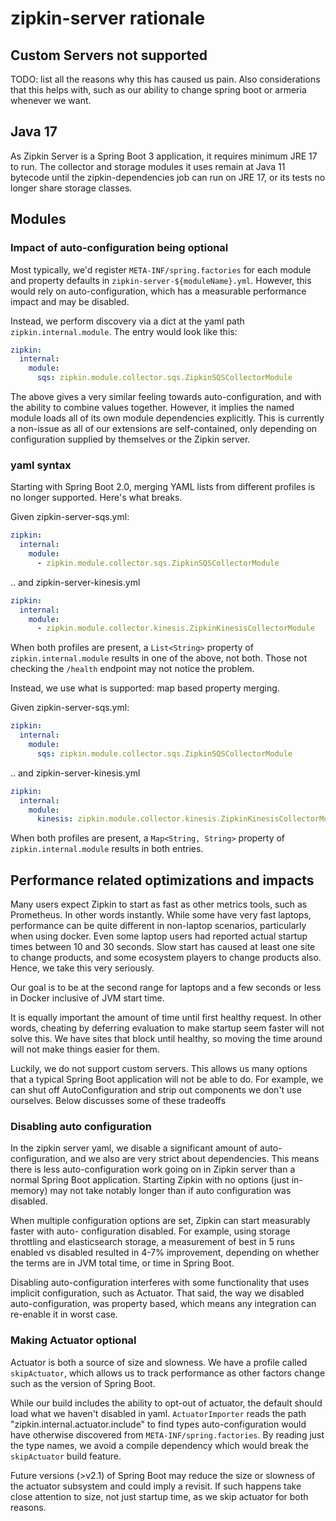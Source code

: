 # zipkin-server rationale

## Custom Servers not supported
TODO: list all the reasons why this has caused us pain. Also considerations that this helps with,
such as our ability to change spring boot or armeria whenever we want.

## Java 17

As Zipkin Server is a Spring Boot 3 application, it requires minimum JRE 17 to
run. The collector and storage modules it uses remain at Java 11 bytecode until
the zipkin-dependencies job can run on JRE 17, or its tests no longer share
storage classes.

## Modules

### Impact of auto-configuration being optional
Most typically, we'd register `META-INF/spring.factories` for each module and property defaults in
`zipkin-server-${moduleName}.yml`. However, this would rely on auto-configuration, which has a
measurable performance impact and may be disabled.

Instead, we perform discovery via a dict at the yaml path `zipkin.internal.module`. The entry would
look like this:
```yaml
zipkin:
  internal:
    module:
      sqs: zipkin.module.collector.sqs.ZipkinSQSCollectorModule
```

The above gives a very similar feeling towards auto-configuration, and with the ability to combine
values together. However, it implies the named module loads all of its own module dependencies
explicitly. This is currently a non-issue as all of our extensions are self-contained, only
depending on configuration supplied by themselves or the Zipkin server.

### yaml syntax
Starting with Spring Boot 2.0, merging YAML lists from different profiles is no longer
supported. Here's what breaks.

Given zipkin-server-sqs.yml:
```yaml
zipkin:
  internal:
    module:
      - zipkin.module.collector.sqs.ZipkinSQSCollectorModule
```

.. and zipkin-server-kinesis.yml
```yaml
zipkin:
  internal:
    module:
      - zipkin.module.collector.kinesis.ZipkinKinesisCollectorModule
```

When both profiles are present, a `List<String>` property of `zipkin.internal.module` results in one
of the above, not both. Those not checking the `/health` endpoint may not notice the problem.


Instead, we use what is supported: map based property merging.

Given zipkin-server-sqs.yml:
```yaml
zipkin:
  internal:
    module:
      sqs: zipkin.module.collector.sqs.ZipkinSQSCollectorModule
```

.. and zipkin-server-kinesis.yml
```yaml
zipkin:
  internal:
    module:
      kinesis: zipkin.module.collector.kinesis.ZipkinKinesisCollectorModule
```

When both profiles are present, a `Map<String, String>` property of `zipkin.internal.module` results
in both entries.

## Performance related optimizations and impacts

Many users expect Zipkin to start as fast as other metrics tools, such as Prometheus. In other words
instantly. While some have very fast laptops, performance can be quite different in non-laptop
scenarios, particularly when using docker. Even some laptop users had reported actual startup times
between 10 and 30 seconds. Slow start has caused at least one site to change products, and some
ecosystem players to change products also. Hence, we take this very seriously.

Our goal is to be at the second range for laptops and a few seconds or less in Docker inclusive of
JVM start time.

It is equally important the amount of time until first healthy request. In other words, cheating by
deferring evaluation to make startup seem faster will not solve this. We have sites that block until
healthy, so moving the time around will not make things easier for them.

Luckily, we do not support custom servers. This allows us many options that a typical Spring Boot
application will not be able to do. For example, we can shut off AutoConfiguration and strip out
components we don't use ourselves. Below discusses some of these tradeoffs

### Disabling auto configuration

In the zipkin server yaml, we disable a significant amount of auto-configuration, and we also are
very strict about dependencies. This means there is less auto-configuration work going on in Zipkin
server than a normal Spring Boot application. Starting Zipkin with no options (just in-memory) may
not take notably longer than if auto configuration was disabled.

When multiple configuration options are set, Zipkin can start measurably faster with auto-
configuration disabled. For example, using storage throttling and elasticsearch storage, a
measurement of best in 5 runs enabled vs disabled resulted in 4-7% improvement, depending on whether
the terms are in JVM total time, or time in Spring Boot.

Disabling auto-configuration interferes with some functionality that uses implicit configuration,
such as Actuator. That said, the way we disabled auto-configuration, was property based, which means
any integration can re-enable it in worst case.

### Making Actuator optional

Actuator is both a source of size and slowness. We have a profile called `skipActuator`, which
allows us to track performance as other factors change such as the version of Spring Boot.

While our build includes the ability to opt-out of actuator, the default should load what we haven't
disabled in yaml. `ActuatorImporter` reads the path "zipkin.internal.actuator.include" to find types
auto-configuration would have otherwise discovered from `META-INF/spring.factories`. By reading just
the type names, we avoid a compile dependency which would break the `skipActuator` build feature.

Future versions (>v2.1) of Spring Boot may reduce the size or slowness of the actuator subsystem and
could imply a revisit. If such happens take close attention to size, not just startup time, as we
skip actuator for both reasons.
